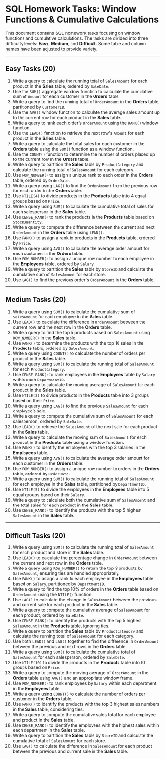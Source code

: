 # SQL Homework Tasks: Window Functions & Cumulative Calculations

This document contains SQL homework tasks focusing on window functions and cumulative calculations. The tasks are divided into three difficulty levels: **Easy**, **Medium**, and **Difficult**. Some table and column names have been adjusted to provide variety.

---

## Easy Tasks (20)

1. Write a query to calculate the running total of `SalesAmount` for each product in the **Sales** table, ordered by `SaleDate`.
2. Use the `SUM()` aggregate window function to calculate the cumulative sum of `Amount` for each customer in the **Orders** table.
3. Write a query to find the running total of `OrderAmount` in the **Orders** table, partitioned by `CustomerID`.
4. Use the `AVG()` window function to calculate the average sales amount up to the current row for each product in the **Sales** table.
5. Write a query to rank each order’s `OrderAmount` using the `RANK()` window function.
6. Use the `LEAD()` function to retrieve the next row's `Amount` for each product in the **Sales** table.
7. Write a query to calculate the total sales for each customer in the **Orders** table using the `SUM()` function as a window function.
8. Use the `COUNT()` function to determine the number of orders placed up to the current row in the **Orders** table.
9. Write a query to partition the **Sales** table by `ProductCategory` and calculate the running total of `SalesAmount` for each category.
10. Use `ROW_NUMBER()` to assign a unique rank to each order in the **Orders** table, ordered by `OrderDate`.
11. Write a query using `LAG()` to find the `OrderAmount` from the previous row for each order in the **Orders** table.
12. Use `NTILE(4)` to divide products in the **Products** table into 4 equal groups based on `Price`.
13. Write a query using `SUM()` to calculate the cumulative total of sales for each salesperson in the **Sales** table.
14. Use `DENSE_RANK()` to rank the products in the **Products** table based on `StockQuantity`.
15. Write a query to compute the difference between the current and next `OrderAmount` in the **Orders** table using `LEAD()`.
16. Use `RANK()` to assign a rank to products in the **Products** table, ordered by `Price`.
17. Write a query using `AVG()` to calculate the average order amount for each customer in the **Orders** table.
18. Use `ROW_NUMBER()` to assign a unique row number to each employee in the **Employees** table, ordered by `Salary`.
19. Write a query to partition the **Sales** table by `StoreID` and calculate the cumulative sum of `SalesAmount` for each store.
20. Use `LAG()` to find the previous order's `OrderAmount` in the **Orders** table.

---

## Medium Tasks (20)

1. Write a query using `SUM()` to calculate the cumulative sum of `SalesAmount` for each employee in the **Sales** table.
2. Use `LEAD()` to calculate the difference in `OrderAmount` between the current row and the next row in the **Orders** table.
3. Write a query to find the top 5 products based on `SalesAmount` using `ROW_NUMBER()` in the **Sales** table.
4. Use `RANK()` to determine the products with the top 10 sales in the **Products** table, ordered by `SalesAmount`.
5. Write a query using `COUNT()` to calculate the number of orders per product in the **Sales** table.
6. Write a query using `SUM()` to calculate the running total of `SalesAmount` for each `ProductCategory`.
7. Use `DENSE_RANK()` to rank employees in the **Employees** table by `Salary` within each `DepartmentID`.
8. Write a query to calculate the moving average of `SalesAmount` for each product in the **Sales** table.
9. Use `NTILE(3)` to divide products in the **Products** table into 3 groups based on their `Price`.
10. Write a query using `LAG()` to find the previous `SalesAmount` for each employee’s sale.
11. Write a query to compute the cumulative sum of `SalesAmount` for each salesperson, ordered by `SaleDate`.
12. Use `LEAD()` to retrieve the `SalesAmount` of the next sale for each product in the **Sales** table.
13. Write a query to calculate the moving sum of `SalesAmount` for each product in the **Products** table using a window function.
14. Use `RANK()` to identify the employees with the top 3 salaries in the **Employees** table.
15. Write a query using `AVG()` to calculate the average order amount for each customer in the **Orders** table.
16. Use `ROW_NUMBER()` to assign a unique row number to orders in the **Orders** table, ordered by `OrderDate`.
17. Write a query using `SUM()` to calculate the running total of `SalesAmount` for each employee in the **Sales** table, partitioned by `DepartmentID`.
18. Use `NTILE(5)` to divide the employees in the **Employees** table into 5 equal groups based on their `Salary`.
19. Write a query to calculate both the cumulative sum of `SalesAmount` and the total sales for each product in the **Sales** table.
20. Use `DENSE_RANK()` to identify the products with the top 5 highest `SalesAmount` in the **Sales** table.

---

## Difficult Tasks (20)

1. Write a query using `SUM()` to calculate the running total of `SalesAmount` for each product and store in the **Sales** table.
2. Use `LEAD()` to calculate the percentage change in `OrderAmount` between the current and next row in the **Orders** table.
3. Write a query using `ROW_NUMBER()` to return the top 3 products by `SalesAmount`, ensuring ties are handled appropriately.
4. Use `RANK()` to assign a rank to each employee in the **Employees** table based on `Salary`, partitioned by `DepartmentID`.
5. Write a query to find the top 10% of orders in the **Orders** table based on `OrderAmount` using the `NTILE()` function.
6. Use `LAG()` to calculate the change in `SalesAmount` between the previous and current sale for each product in the **Sales** table.
7. Write a query to compute the cumulative average of `SalesAmount` for each product, ordered by `SaleDate`.
8. Use `DENSE_RANK()` to identify the products with the top 5 highest `SalesAmount` in the **Products** table, ignoring ties.
9. Write a query to partition the **Sales** table by `ProductCategory` and calculate the running total of `SalesAmount` for each category.
10. Use both `LEAD()` and `LAG()` together to find the difference in `OrderAmount` between the previous and next rows in the **Orders** table.
11. Write a query using `SUM()` to calculate the cumulative total of `SalesAmount` for each salesperson, ordered by `SaleDate`.
12. Use `NTILE(10)` to divide the products in the **Products** table into 10 groups based on `Price`.
13. Write a query to compute the moving average of `OrderAmount` in the **Orders** table using `AVG()` and an appropriate window frame.
14. Use `ROW_NUMBER()` to rank employees by `Salary` within each department in the **Employees** table.
15. Write a query using `COUNT()` to calculate the number of orders per customer in the **Orders** table.
16. Use `RANK()` to identify the products with the top 3 highest sales numbers in the **Sales** table, considering ties.
17. Write a query to compute the cumulative sales total for each employee and product in the **Sales** table.
18. Use `DENSE_RANK()` to identify the employees with the highest sales within each department in the **Sales** table.
19. Write a query to partition the **Sales** table by `StoreID` and calculate the cumulative total of `SalesAmount` for each store.
20. Use `LAG()` to calculate the difference in `SalesAmount` for each product between the previous and current sale in the **Sales** table.
